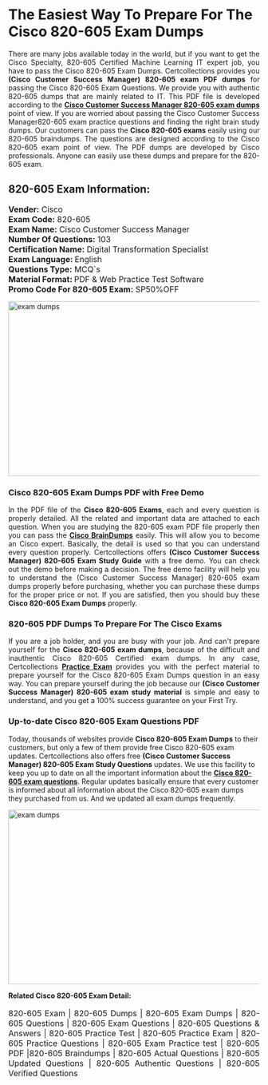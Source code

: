 <h1>The Easiest Way To Prepare For The Cisco 820-605 Exam Dumps</h1> <p style="text-align:justify">There are many jobs available today in the world, but if you want to get the Cisco Specialty, 820-605 Certified Machine Learning IT expert job, you have to pass the Cisco 820-605 Exam Dumps. Certcollections provides you <strong>(Cisco Customer Success Manager) 820-605 exam PDF dumps</strong> for passing the Cisco 820-605 Exam Questions. We provide you with authentic 820-605 dumps that are mainly related to IT. This PDF file is developed according to the <a href="https://www.certsofficial.com/cisco/820-605-questions"><strong>Cisco Customer Success Manager 820-605 exam dumps</strong></a> point of view. If you are worried about passing the Cisco Customer Success Manager820-605 exam practice questions and finding the right brain study dumps. Our customers can pass the <strong>Cisco 820-605 exams </strong>easily using our 820-605 braindumps. The questions are designed according to the Cisco 820-605 exam point of view. The PDF dumps are developed by Cisco professionals. Anyone can easily use these dumps and prepare for the 820-605 exam.</p> <h2><strong>820-605 Exam Information:</strong></h2> <p><span style="font-size:16px"><strong>Vender:</strong> Cisco<br /> <strong>Exam Code:</strong> 820-605<br /> <strong>Exam Name:</strong> Cisco Customer Success Manager<br /> <strong>Number Of Questions:</strong> 103<br /> <strong>Certification Name:</strong> Digital Transformation Specialist<br /> <strong>Exam Language: </strong>English<br /> <strong>Questions Type:</strong> MCQ`s<br /> <strong>Material Format: </strong>PDF & Web Practice Test Software<br /> <strong>Promo Code For 820-605 Exam:</strong> SP50%OFF</span></p> <p><a href="https://www.certsofficial.com/cisco/820-605-questions" rel="no-follow"><img alt="exam dumps" src="https://www.certcollections.com/uploads/content/certsofficial.jpg" style="height:350px; width:750px" /></a></p> <h3><strong>Cisco 820-605 Exam Dumps PDF with Free Demo</strong></h3> <p style="text-align:justify">In the PDF file of the <strong>Cisco 820-605 Exams</strong>, each and every question is properly detailed. All the related and important data are attached to each question. When you are studying the 820-605 exam PDF file properly then you can pass the <a href="https://www.certsofficial.com/cisco-dumps"><strong>Cisco BrainDumps</strong></a> easily. This will allow you to become an Cisco expert. Basically, the detail is used so that you can understand every question properly. Certcollections offers <strong>(Cisco Customer Success Manager) 820-605 Exam Study Guide</strong> with a free demo. You can check out the demo before making a decision. The free demo facility will help you to understand the (Cisco Customer Success Manager) 820-605 exam dumps properly before purchasing, whether you can purchase these dumps for the proper price or not. If you are satisfied, then you should buy these <strong>Cisco 820-605 Exam Dumps</strong> properly.</p> <h3><strong>820-605 PDF Dumps To Prepare For The Cisco Exams</strong></h3> <p style="text-align:justify">If you are a job holder, and you are busy with your job. And can't prepare yourself for the <strong>Cisco 820-605 exam dumps</strong>, because of the difficult and inauthentic Cisco 820-605 Certified exam dumps. In any case, Certcollections <strong><a href="https://www.certsofficial.com/">Practice Exam</a></strong> provides you with the perfect material to prepare yourself for the Cisco 820-605 Exam Dumps question in an easy way. You can prepare yourself during the job because our <strong>(Cisco Customer Success Manager) 820-605 exam study material</strong> is simple and easy to understand, and you get a 100% success guarantee on your First Try.</p> <h3><strong>Up-to-date Cisco 820-605 Exam Questions PDF</strong></h3> <p>Today, thousands of websites provide <strong>Cisco 820-605 Exam Dumps</strong> to their customers, but only a few of them provide free Cisco 820-605 exam updates. Certcollections also offers free <strong>(Cisco Customer Success Manager) 820-605 Exam Study Questions</strong> updates. We use this facility to keep you up to date on all the important information about the <a href="https://www.certsofficial.com/cisco/820-605-questions"><strong>Cisco 820-605 exam questions</strong></a>. Regular updates basically ensure that every customer is informed about all information about the Cisco 820-605 exam dumps they purchased from us. And we updated all exam dumps frequently.</p> <p><a href="https://www.certsofficial.com/cisco/820-605-questions"><img alt="exam dumps " src="https://www.certcollections.com/uploads/content/certsofficial2.jpg" style="height:350px; width:750px" /></a></p> <p style="text-align:justify"><span style="font-size:14px"><strong>Related Cisco 820-605 Exam Detail:</strong></span><br /> <br /> <span style="font-size:16px">820-605 Exam | 820-605 Dumps | 820-605 Exam Dumps | 820-605 Questions | 820-605 Exam Questions | 820-605 Questions & Answers | 820-605 Practice Test | 820-605 Practice Exam | 820-605 Practice Questions | 820-605 Exam Practice test | 820-605 PDF |820-605 Braindumps | 820-605 Actual Questions | 820-605 Updated Questions | 820-605 Authentic Questions | 820-605 Verified Questions</span></p>
